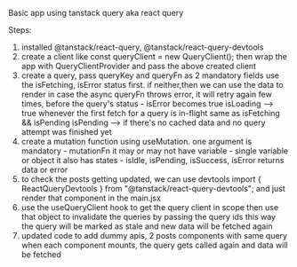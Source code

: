 Basic app using tanstack query aka react query

Steps:

1. installed @tanstack/react-query, @tanstack/react-query-devtools
2. create a client like
   const queryClient = new QueryClient();
   then wrap the app with QueryClientProvider and pass the above created client
3. create a query, pass queryKey and queryFn as 2 mandatory fields
   use the isFetching, isError status first. if neither,then we can use the data to render
   in case the async queryFn throws error, it will retry again few times, before the query's status - isError becomes true
   isLoading -->
   true whenever the first fetch for a query is in-flight
   same as isFetching && isPending
   isPending -->
   if there's no cached data and no query attempt was finished yet
4. create a mutation function using useMutation. one argument is mandatory - mutationFn
   it may or may not have variable - single variable or object
   it also has states - isIdle, isPending, isSuccess, isError
   returns data or error
5. to check the posts getting updated, we can use devtools
   import { ReactQueryDevtools } from "@tanstack/react-query-devtools";
   and just render that component in the main.jsx
6. use the useQueryClient hook to get the query client in scope
   then use that object to invalidate the queries by passing the query ids
   this way the query will be marked as stale and new data will be fetched again
7. updated code to add dummy apis, 2 posts components with same query
   when each component mounts, the query gets called again and data will be fetched
